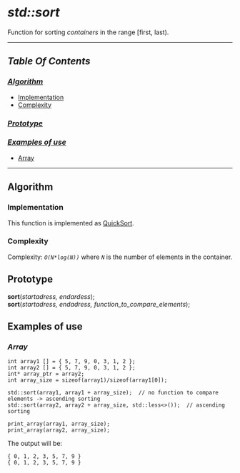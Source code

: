 # ___std::sort___
Function for sorting _containers_ in the range \[first, last\).  


---  
## *Table Of Contents*
### *[Algorithm](#algorithm)*  
   - [Implementation](#implementation)  
   - [Complexity](#complexity)   
### *[Prototype](#prototype)*  
### *[Examples of use](#examples-of-use)*   
   - [Array](#array) 
   
---  

## __Algorithm__

### __Implementation__
This function is implemented as [QuickSort](https://www.geeksforgeeks.org/quick-sort/).  

### __Complexity__
Complexity: *`O(N*log(N))`* where *`N`* is the number of elements in the container.

## __Prototype__  

**sort**(*startadress, endardess*);  
**sort**(*startadress, endadress, function_to_compare_elements*);  

## __Examples of use__
### *Array* 
```
int array1 [] = { 5, 7, 9, 0, 3, 1, 2 };  
int array2 [] = { 5, 7, 9, 0, 3, 1, 2 };  
int* array_ptr = array2;
int array_size = sizeof(array1)/sizeof(array1[0]);

std::sort(array1, array1 + array_size);  // no function to compare elements -> ascending sorting
std::sort(array2, array2 + array_size, std::less<>());  // ascending sorting

print_array(array1, array_size);
print_array(array2, array_size);
```
The output will be:  
```
{ 0, 1, 2, 3, 5, 7, 9 }
{ 0, 1, 2, 3, 5, 7, 9 }
```
